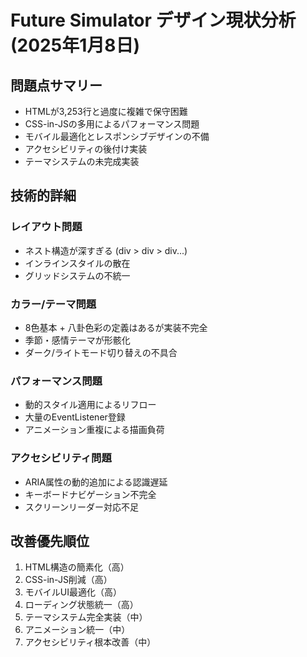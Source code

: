 # Future Simulator デザイン現状分析 (2025年1月8日)

## 問題点サマリー
- HTMLが3,253行と過度に複雑で保守困難
- CSS-in-JSの多用によるパフォーマンス問題
- モバイル最適化とレスポンシブデザインの不備
- アクセシビリティの後付け実装
- テーマシステムの未完成実装

## 技術的詳細

### レイアウト問題
- ネスト構造が深すぎる (div > div > div...)
- インラインスタイルの散在
- グリッドシステムの不統一

### カラー/テーマ問題
- 8色基本 + 八卦色彩の定義はあるが実装不完全
- 季節・感情テーマが形骸化
- ダーク/ライトモード切り替えの不具合

### パフォーマンス問題
- 動的スタイル適用によるリフロー
- 大量のEventListener登録
- アニメーション重複による描画負荷

### アクセシビリティ問題
- ARIA属性の動的追加による認識遅延
- キーボードナビゲーション不完全
- スクリーンリーダー対応不足

## 改善優先順位
1. HTML構造の簡素化（高）
2. CSS-in-JS削減（高）
3. モバイルUI最適化（高）
4. ローディング状態統一（高）
5. テーマシステム完全実装（中）
6. アニメーション統一（中）
7. アクセシビリティ根本改善（中）